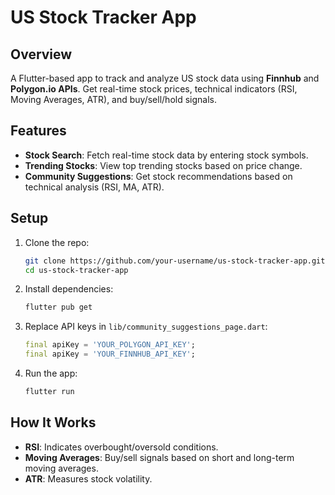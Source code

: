 # US Stock Tracker App

## Overview

A Flutter-based app to track and analyze US stock data using **Finnhub** and **Polygon.io APIs**. Get real-time stock prices, technical indicators (RSI, Moving Averages, ATR), and buy/sell/hold signals.

## Features

- **Stock Search**: Fetch real-time stock data by entering stock symbols.
- **Trending Stocks**: View top trending stocks based on price change.
- **Community Suggestions**: Get stock recommendations based on technical analysis (RSI, MA, ATR).

## Setup

1. Clone the repo:

    ```bash
    git clone https://github.com/your-username/us-stock-tracker-app.git
    cd us-stock-tracker-app
    ```

2. Install dependencies:

    ```bash
    flutter pub get
    ```

3. Replace API keys in `lib/community_suggestions_page.dart`:

    ```dart
    final apiKey = 'YOUR_POLYGON_API_KEY';
    final apiKey = 'YOUR_FINNHUB_API_KEY';
    ```

4. Run the app:

    ```bash
    flutter run
    ```

## How It Works

- **RSI**: Indicates overbought/oversold conditions.
- **Moving Averages**: Buy/sell signals based on short and long-term moving averages.
- **ATR**: Measures stock volatility.

